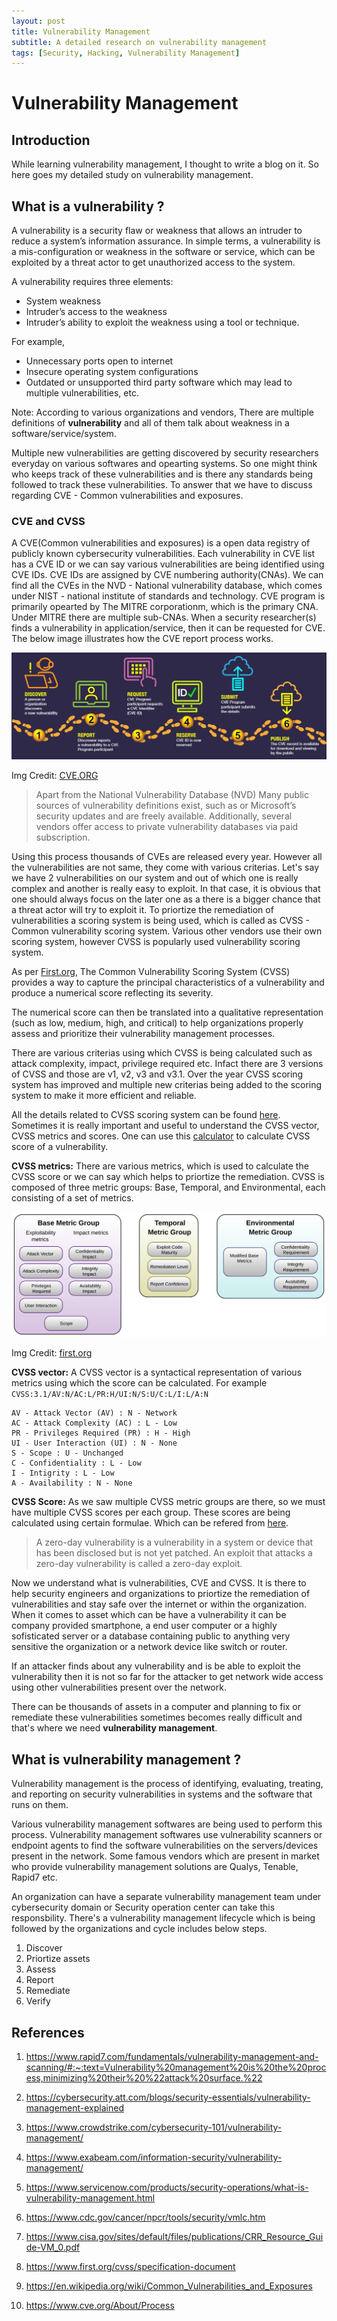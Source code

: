 ```yaml
---
layout: post
title: Vulnerability Management 
subtitle: A detailed research on vulnerability management
tags: [Security, Hacking, Vulnerability Management]
---
```


# Vulnerability Management 

## Introduction

While learning vulnerability management, I thought to write a blog on it. So here goes my detailed study on vulnerability management.

## What is a vulnerability ?

A vulnerability is a security flaw or weakness that allows an intruder to reduce a system’s information assurance. In simple terms, a vulnerability is a mis-configuration or weakness in the software or service, which can be exploited by a threat actor to get unauthorized access to the system. 

A vulnerability requires three elements: 

* System weakness
* Intruder’s access to the weakness
* Intruder’s ability to exploit the weakness using a tool or technique.

For example, 

* Unnecessary ports open to internet
* Insecure operating system configurations
* Outdated or unsupported third party software which may lead to multiple vulnerabilities, etc.

Note: According to various organizations and vendors, There are multiple definitions of **vulnerability** and all of them talk about weakness in a software/service/system.

Multiple new vulnerabilities are getting discovered by security researchers everyday on various softwares and opearting systems. So one might think who keeps track of these vulnerabilities and is there any standards being followed to track these vulnerabilities. To answer that we have to discuss regarding CVE - Common vulnerabilities and exposures.


### CVE and CVSS

A CVE(Common vulnerabilities and exposures) is a open data registry of publicly known cybersecurity vulnerabilities. Each vulnerability in CVE list has a CVE ID or we can say various vulnerabilities are being identified using CVE IDs.  CVE IDs are assigned by CVE numbering authority(CNAs). We can find all the CVEs in the NVD - National vulnerability database, which comes under NIST - national institute of standards and technology. CVE program is primarily opearted by The MITRE corporationm, which is the primary CNA. Under MITRE there are multiple sub-CNAs. When a security researcher(s) finds a vulnerability in application/service, then it can be requested for CVE. The below image illustrates how the CVE report process works.

![CVERecordLifeyclnfographic](assets/img/vm/CVERecordLifeyclnfographic.jpg)

Img Credit: [CVE.ORG](https://www.cve.org/About/Process)

>Apart from the National Vulnerability Database (NVD) Many public sources of vulnerability definitions exist, such as  or Microsoft’s security updates and are freely available. Additionally, several vendors offer access to private vulnerability databases via paid subscription.

Using this process thousands of CVEs are released every year. However all the vulnerabilities are not same, they come with various criterias. Let's say we have 2 vulnerabilities on our system and out of which one is really complex and another is really easy to exploit. In that case, it is obvious that one should always focus on the later one as a there is a bigger chance that a threat actor will try to exploit it. To priortize the remediation of vulnerabilities a scoring system is being used, which is called as CVSS - Common vulnerability scoring system. Various other vendors use their own scoring system, however CVSS is popularly used vulnerability scoring system.

As per [First.org](https://www.first.org/cvss/), The Common Vulnerability Scoring System (CVSS) provides a way to capture the principal characteristics of a vulnerability and produce a numerical score reflecting its severity. 

The numerical score can then be translated into a qualitative representation (such as low, medium, high, and critical) to help organizations properly assess and prioritize their vulnerability management processes.

There are various criterias using which CVSS is being calculated such as attack complexity, impact, privilege required etc. Infact there are 3 versions of CVSS and those are v1, v2, v3 and v3.1. Over the year CVSS scoring system has improved and multiple new criterias being added to the scoring system to make it more efficient and reliable. 


All the details related to CVSS scoring system can be found [here](https://www.first.org/cvss/specification-document). Sometimes it is really important and useful to understand the CVSS vector, CVSS metrics and scores. One can use this [calculator](https://www.first.org/cvss/calculator/3.1) to calculate CVSS score of a vulnerability.


**CVSS metrics:** There are various metrics, which is used to calculate the CVSS score or we can say which helps to priortize the remediation. CVSS is composed of three metric groups: Base, Temporal, and Environmental, each consisting of a set of metrics.

![Metrics](assets/img/vm/MetricGroups.svg)

Img Credit: [first.org](https://www.first.org/cvss/specification-document)

**CVSS vector:** A CVSS vector is a syntactical representation of various metrics using which the score can be calculated. For example `CVSS:3.1/AV:N/AC:L/PR:H/UI:N/S:U/C:L/I:L/A:N` 

```
AV - Attack Vector (AV) : N - Network
AC - Attack Complexity (AC) : L - Low
PR - Privileges Required (PR) : H - High
UI - User Interaction (UI) : N - None
S - Scope : U - Unchanged
C - Confidentiality : L - Low
I - Intigrity : L - Low
A - Availability : N - None
```

**CVSS Score:** As we saw multiple CVSS metric groups are there, so we must have multiple CVSS scores per each group. These scores are being calculated using certain formulae. Which can be refered from [here](https://www.first.org/cvss/specification-document). 


> A zero-day vulnerability is a vulnerability in a system or device that has been disclosed but is not yet patched. An exploit that attacks a zero-day vulnerability is called a zero-day exploit.

Now we understand what is vulnerabilities, CVE and CVSS. It is there to help security engineers and organizations to priortize the remediation of vulnerabilities and stay safe over the internet or within the organization. When it comes to asset which can be have a vulnerability it can be company provided smartphone, a end user computer or a highly sofisticated server or a database containing public to anything very sensitive the organization or a network device like switch or router. 

If an attacker finds about any vulnerability and is be able to exploit the vulnerability then it is not so far for the attacker to get network wide access using other vulnerabilities present over the network. 

There can be thousands of assets in a computer and planning to fix or remediate these vulnerabilities sometimes becomes really difficult and that's where we need **vulnerability management**.

## What is vulnerability management ?

Vulnerability management is the process of identifying, evaluating, treating, and reporting on security vulnerabilities in systems and the software that runs on them. 

Various vulnerability management softwares are being used to perform this process. Vulnerability management softwares use vulnerability scanners or endpoint agents to find the software vulnerabilities on the servers/devices present in the network. Some famous vendors which are present in market who provide vulnerability management solutions are Qualys, Tenable, Rapid7 etc.

An organization can have a separate vulnerability management team under cybersecurity domain or Security operation center can take this responsbility. There's a vulnerability management lifecycle which is being followed by the organizations and cycle includes below steps.

1. Discover
2. Priortize assets
3. Assess
4. Report
5. Remediate
6. Verify












## References

1. https://www.rapid7.com/fundamentals/vulnerability-management-and-scanning/#:~:text=Vulnerability%20management%20is%20the%20process,minimizing%20their%20%22attack%20surface.%22

2. https://cybersecurity.att.com/blogs/security-essentials/vulnerability-management-explained

3. https://www.crowdstrike.com/cybersecurity-101/vulnerability-management/

4. https://www.exabeam.com/information-security/vulnerability-management/

5. https://www.servicenow.com/products/security-operations/what-is-vulnerability-management.html

6. https://www.cdc.gov/cancer/npcr/tools/security/vmlc.htm

7. https://www.cisa.gov/sites/default/files/publications/CRR_Resource_Guide-VM_0.pdf

8. https://www.first.org/cvss/specification-document

9. https://en.wikipedia.org/wiki/Common_Vulnerabilities_and_Exposures

10. https://www.cve.org/About/Process



